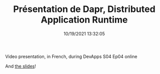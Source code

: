 ﻿---
title: 'Présentation de Dapr, Distributed Application Runtime'
permalink: /2021/10/19/dapr-binding-building-block-by-simple-example/
date: 10/19/2021 13:32:05
disqusIdentifier: 20211019013205
tags: [.NET, Dapr]
video: Xz91tq6NI2g
start: 885
---
Video presentation, in French, during DevApps S04 Ep04 online
<!-- more --> <!-- TODO Should we put this info in the front matter  -->  

<?# Plyr video=Xz91tq6NI2g start=885 /?>

And [the slides](https://laurentkempe.com/presentations/Introduction%20to%20Dapr/Introduction%20to%20Dapr.pptx)!
